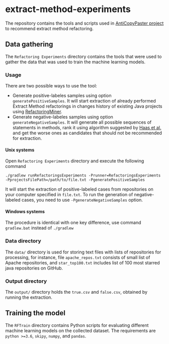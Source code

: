 # extract-method-experiments

The repository contains the tools and scripts used in [AntiCopyPaster project](https://github.com/JetBrains-Research/anti-copy-paster) to recommend extract method refactoring.

## Data gathering

The `Refactoring Experiments` directory contains the tools that were used to gather the data that was used to train the machine learning models.

### Usage
There are two possible ways to use the tool:
* Generate positive-labeles samples using option `generatePositiveSamples`. It will start extraction of already performed Extract Method refactorings in changes history of existing Java projects using [RefactoringMiner](https://github.com/JetBrains-Research/RefactoringMiner).
* Generate negative-labeles samples using option `generateNegativeSamples`. It will generate all possible sequences of statements in methods, rank it using algorithm suggested by [Haas et al.](https://citeseerx.ist.psu.edu/viewdoc/download?doi=10.1.1.721.2014&rep=rep1&type=pdf) and get the worse ones as candidates that should not be recommended for extraction.

#### Unix systems

Open `Refactoring Experiments` directory and execute the following command

```
./gradlew runRefactoringsExperiments -Prunner=RefactoringsExperiments -PprojectsFilePath=/path/to/file.txt -PgeneratePositiveSamples
```
It will start the extraction of positive-labeled cases from repositories on your computer specified in `file.txt`.
To run the generation of negative-labeled cases, you need to use `-PgenerateNegativeSamples` option.

#### Windows systems

The procedure is identical with one key difference, use command `gradlew.bat` instead of `./gradlew`

### Data directory

The `data/` directory is used for storing text files with lists of repositories for processing, for instance, file `apache_repos.txt` consists of small list of Apache repositories, and `star_top100.txt` includes list of 100 most starred java repositories on GitHub. 

### Output directory

The `output/` directory holds the `true.csv` and `false.csv`, obtained by running the extraction.

## Training the model

The `RFTrain` directory contains Python scripts for evaluating different machine learning models on the collected dataset. The requirements are `python >=3.6`, `skipy`, `numpy`, and `pandas`.
